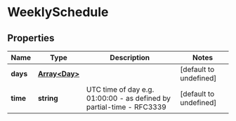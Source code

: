 # WeeklySchedule

## Properties
| Name | Type | Description | Notes |
| ------------ | ------------- | ------------- | ------------- |
| **days** | [**Array&lt;Day&gt;**](Day.md) |  | [default to undefined] |
| **time** | **string** | UTC time of day e.g. 01:00:00 - as defined by partial-time - RFC3339 | [default to undefined] |


